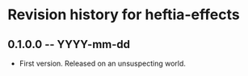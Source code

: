 # Revision history for heftia-effects

## 0.1.0.0 -- YYYY-mm-dd

* First version. Released on an unsuspecting world.
